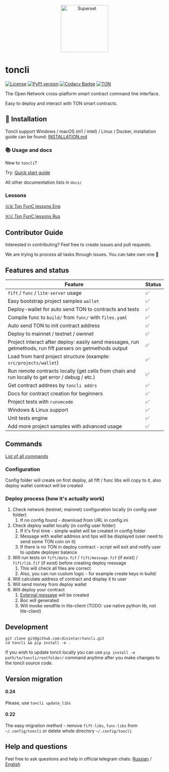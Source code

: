 <p align="center">
   <a href="https://disintar.io/">
       <img
        src="https://raw.githubusercontent.com/disintar/toncli/master/docs/images/logo.png"
        alt="Superset"
        height="150"
      />
   </a>
</p>

# toncli

[![License](https://img.shields.io/badge/License-Apache%202.0-blue.svg)](https://opensource.org/licenses/Apache-2.0)
[![PyPI version](https://badge.fury.io/py/toncli.svg)](https://github.com/disintar/toncli)
[![Codacy Badge](https://app.codacy.com/project/badge/Grade/8f4acbbba3a743f992062c377c48c675)](https://www.codacy.com/gh/disintar/toncli/dashboard?utm_source=github.com&amp;utm_medium=referral&amp;utm_content=disintar/toncli&amp;utm_campaign=Badge_Grade)
[![TON](https://img.shields.io/badge/%F0%9F%92%8E-TON-green)](https://ton.org)

The Open Network cross-platform smart contract command line interface.

Easy to deploy and interact with TON smart contracts.

## 🔧 Installation

Toncli support Windows / macOS (m1 / intel) / Linux / Docker, installation guide can be
found: [INSTALLATION.md](/INSTALLATION.md)

### 📚 Usage and docs

New to `toncli`?

Try: [Quick start guide](/docs/quick_start_guide.md)

All other documentation lists in `docs/`

### Lessons

[🇬🇧 Ton FunC lessons Eng](https://github.com/romanovichim/TonFunClessons_Eng)

[🇷🇺 Ton FunC lessons Rus](https://github.com/romanovichim/TonFunClessons_ru/)


## Contributor Guide

Interested in contributing? Feel free to create issues and pull requests.

We are trying to process all tasks through issues. You can take own one 🥳

## Features and status

| Feature                                                                                                   | Status |
|-----------------------------------------------------------------------------------------------------------|-------|
| `fift` / `func` / `lite-server` usage                                                                     | ✅     |
| Easy bootstrap project samples `wallet`                                                                   | ✅     |
| Deploy-wallet for auto send TON to contracts and tests                                                    | ✅     |
| Compile func to `build/` from `func/` with `files.yaml`                                                   | ✅     |
| Auto send TON to init contract address                                                                    | ✅     |
| Deploy to mainnet / testnet / ownnet                                                                      | ✅     |
| Project interact after deploy: easily send messages, run getmethods, run fift parsers on getmethods output | ✅     |
| Load from hard project structure (example: `src/projects/wallet`)                                         | ✅     |
| Run remote contracts locally (get cells from chain and run locally to get error / debug / etc.)           | ✅     |
| Get contract address by `toncli addrs`                                                                    | ✅     |
| Docs for contract creation for beginners                                                                  | ✅     |
| Project tests with `runvmcode`                                                                            | ✅     |
| Windows & Linux support                                                                                   | ✅     |
| Unit tests engine                                                                                         | ✅     |
| Add more project samples with advanced usage                                                              | ✅      |

## Commands

[List of all commands](/docs/advanced/commands.md)

### Configuration

Config folder will create on first deploy, all fift / func libs will copy to it, also deploy wallet contract will be
created

### Deploy process (how it's actually work)

1. Check network (testnet, mainnet) configuration locally (in config user folder)
    1. If no config found - download from URL in config.ini
2. Check deploy wallet locally (in config user folder)
    1. If it's first time - simple wallet will be created in config folder
    2. Message with wallet address and tips will be displayed (user need to send some TON coin on it)
    3. If there is no TON in deploy contract - script will exit and notify user to update deployer balance
3. Will run tests on `fift/data.fif` / `fift/message.fif` (if exist) / `fift/lib.fif` (if exist)  before creating deploy
   message
    1. This will check all files are correct
    2. Also, you can run custom logic - for example create keys in build/
4. Will calculate address of contract and display it to user
5. Will send money from deploy wallet
6. Will deploy your contract
    1. [External message](https://gist.github.com/tvorogme/fdb174ac0740b6a52d1dbdf85f4ddc63#file-generate-fif-L113) will
       be created
    2. Boc will generated
    3. Will invoke sendfile in lite-client (TODO: use native python lib, not lite-client)

## Development

```
git clone git@github.com:disintar/toncli.git
cd toncli && pip install -e .
```

If you wish to update toncli locally you can use ```pip install -e path/to/toncli/rootfolder/```
command anytime after you make changes to the toncli source code.

## Version migration

#### 0.24

Please, use `toncli update_libs`

#### 0.22

The easy migration method - remove `fift-libs`, `func-libs` from `~/.config/toncli` or delete whole
directory `~/.config/toncli`

## Help and questions

Feel free to ask questions and help in official telegram chats: [Russian](https://t.me/tondev)
/ [English](https://t.me/tondev_eng)
